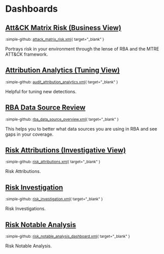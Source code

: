 # Dashboards

## [Att&CK Matrix Risk (Business View)](./attack_matrix_risk.md)

<small>:simple-github: [attack_matrix_risk.xml](https://github.com/splunk/rba/blob/main/dashboards/attack_matrix_risk.xml){ target="_blank" }</small>

Portrays risk in your environment through the lense of RBA and the MTRE ATT&CK framework.

## [Attribution Analytics (Tuning View)](./audit_attribution_analytics.md)

<small>:simple-github: [audit_attribution_analytics.xml](https://github.com/splunk/rba/blob/main/dashboards/audit_attribution_analytics.xml){ target="_blank" }</small>

Helpful for tuning new detections.

## [RBA Data Source Review](./rba_data_source_overview.md)

<small>:simple-github: [rba_data_source_overview.xml](https://github.com/splunk/rba/blob/main/dashboards/rba_data_source_overview.xml){ target="_blank" }</small>

This helps you to better what data sources you are using in RBA and see gaps in your coverage.

## [Risk Attributions (Investigative View)](./risk_attributions.md)

<small>:simple-github: [risk_attributions.xml](https://github.com/splunk/rba/blob/main/dashboards/risk_attributions.xml){ target="_blank" }</small>

Risk Attributions.

## [Risk Investigation](./risk_investigation.md)

<small>:simple-github: [risk_investigation.xml](https://github.com/splunk/rba/blob/main/dashboards/risk_investigation.xml){ target="_blank" }</small>

Risk Investigations.

## [Risk Notable Analysis](./risk_notable_analysis_dashboard.md)

<small>:simple-github: [risk_notable_analysis_dashboard.xml](https://github.com/splunk/rba/blob/main/dashboards/risk_notable_analysis_dashboard.xml){ target="_blank" }</small>

Risk Notable Analysis.
